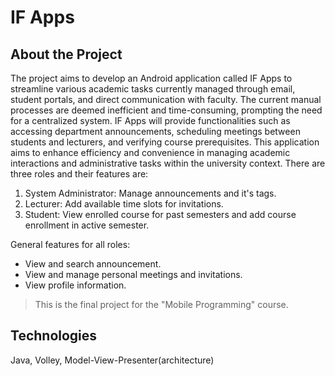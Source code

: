 # IF Apps

## About the Project
The project aims to develop an Android application called IF Apps to streamline various academic tasks currently managed through email, student portals, and direct communication with faculty.
The current manual processes are deemed inefficient and time-consuming, prompting the need for a centralized system.
IF Apps will provide functionalities such as accessing department announcements, scheduling meetings between students and lecturers, and verifying course prerequisites.
This application aims to enhance efficiency and convenience in managing academic interactions and administrative tasks within the university context.
There are three roles and their features are:
1. System Administrator: Manage announcements and it's tags.
2. Lecturer: Add available time slots for invitations.
3. Student: View enrolled course for past semesters and add course enrollment in active semester.

General features for all roles: 
- View and search announcement.
- View and manage personal meetings and invitations.
- View profile information.

> This is the final project for the "Mobile Programming" course. 

## Technologies
Java, Volley, Model-View-Presenter(architecture)
